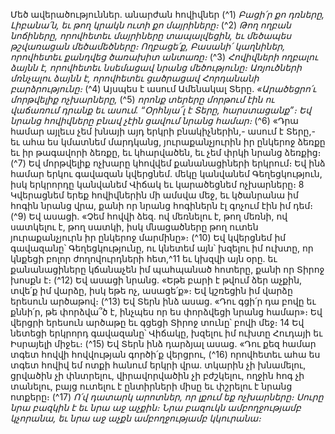 
Մեծ ավերածություններ. անարժան հովիվներ
(^1) _Բացի՛ր քո դռները, Լիբանա՛ն,
եւ թող կրակն ուտի քո մայրիները։_
(^2) _Թող ողբան նոճիները,
որովհետեւ մայրիները տապալվեցին,
եւ մեծապես թշվառացան մեծամեծները։
Ողբացե՛ք, Բասանի՛ կաղնիներ,
որովհետեւ քանդվեց ծառախիտ անտառը։_
(^3) _Հովիվների ողբալու ձայնն է,
որովհետեւ նսեմացավ նրանց մեծությունը։
Առյուծների մռնչալու ձայնն է,
որովհետեւ ցածրացավ Հորդանանի բարձրությունը։_
(^4) Այսպես է ասում Ամենակալ Տերը.
_«Արածեցրո՛ւ մորթվելիք ոչխարները,_
(^5) _որոնք տերերը մորթում էին ու վաճառում դրանք եւ ասում.
“Օրհնյա՜լ է Տերը, հարստացանք”։
Եվ նրանց հովիվները բնավ չէին ցավում նրանց համար։_
(^6) «Դրա համար այլեւս չեմ խնայի այդ երկրի բնակիչներին,- ասում է Տերը,- եւ ահա ես կմատնեմ մարդկանց,
յուրաքանչյուրին իր ընկերոջ ձեռքը եւ իր թագավորի ձեռքը, եւ կհարվածեն, եւ չեմ փրկի նրանց ձեռքից։
(^7) Եվ մորթվելիք ոչխարը կհովվեմ քանանացիների երկրում։ Եվ ինձ համար երկու գավազան կվերցնեմ. մեկը
կանվանեմ Գեղեցկություն, իսկ երկրորդը կանվանեմ Վիճակ եւ կարածեցնեմ ոչխարները։ 8 Կվերացնեմ երեք
հովիվներին մի ամսվա մեջ, եւ կծանրանա իմ հոգին նրանց վրա, քանի որ նրանց հոգիներն էլ գոչում էին իմ դեմ։
(^9) Եվ ասացի. «Չեմ հովվի ձեզ. ով մեռնելու է, թող մեռնի, ով սատկելու է, թող սատկի, իսկ մնացածները թող ուտեն
յուրաքանչյուրն իր ընկերոջ մարմինը»։
(^10) Եվ կվերցնեմ իմ գավազանը՝ Գեղեցկությունը, ու կնետեմ այն՝ խզելու իմ ուխտը, որ կնքեցի բոլոր ժողովուրդների
հետ,^11 եւ կխզվի այն օրը. եւ քանանացիները կճանաչեն իմ պահպանած հոտերը, քանի որ Տիրոջ խոսքն է։
(^12) Եվ ասացի նրանց. «Եթե բարի է թվում ձեր աչքին, տվե՛ք իմ վարձը, իսկ եթե ոչ, ասացե՛ք»։ Եվ կշռեցին իմ վարձը
երեսուն արծաթով։
(^13) Եվ Տերն ինձ ասաց. «Դու գցի՛ր դա բովը եւ քննի՛ր, թե փորձվա՞ծ է, ինչպես որ ես փորձվեցի նրանց համար»։ Եվ
վերցրի երեսուն արծաթը եւ գցեցի Տիրոջ տունը՝ բովի մեջ։ 14 Եվ նետեցի երկրորդ գավազանը՝ Վիճակը, խզելու իմ ուխտը
Հուդայի եւ Իսրայելի միջեւ։
(^15) Եվ Տերն ինձ դարձյալ ասաց. «Դու քեզ համար տգետ հովվի հովվության գործի՛ք վերցրու, (^16) որովհետեւ ահա ես
տգետ հովիվ եմ ոտքի հանում երկրի վրա. տկարին չի խնամելու, ցրվածին չի փնտրելու, վիրավորվածին չի բժշկելու,
ողջին հոգ չի տանելու, բայց ուտելու է ընտիրների միսը եւ փշրելու է նրանց ոտքերը։
(^17) _Ո՛վ դատարկ արոտներ,
որ լքում եք ոչխարները։
Սուրը նրա բազկին է եւ նրա աջ աչքին։
Նրա բազուկն ամբողջությամբ կչորանա,
եւ նրա աջ աչքն ամբողջությամբ կկուրանա։_
